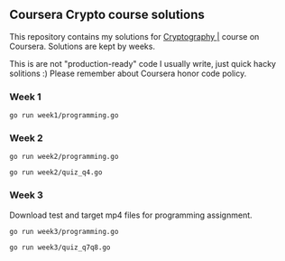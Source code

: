 ## Coursera Crypto course solutions

This repository contains my solutions for
[Cryptography |](https://www.coursera.org/course/crypto)
course on Coursera. Solutions are kept by weeks.

This is are not "production-ready" code I usually write,
just quick hacky solitions :) Please remember about
Coursera honor code policy.

### Week 1

```
go run week1/programming.go
```

### Week 2

```
go run week2/programming.go
```

```
go run week2/quiz_q4.go
```

### Week 3

Download test and target mp4 files for programming assignment.

```
go run week3/programming.go
```

```
go run week3/quiz_q7q8.go
```
